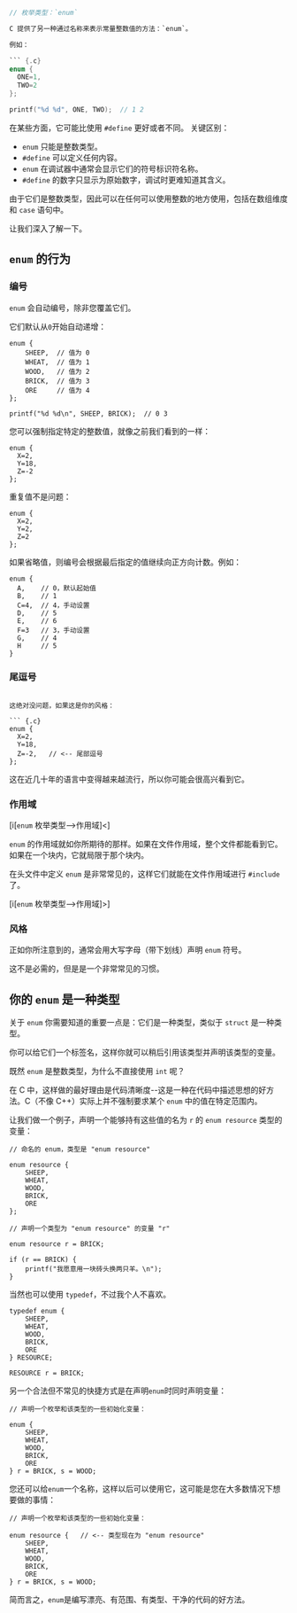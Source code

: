 ```c
// 枚举类型：`enum`

C 提供了另一种通过名称来表示常量整数值的方法：`enum`。

例如：

``` {.c}
enum {
  ONE=1,
  TWO=2
};

printf("%d %d", ONE, TWO);  // 1 2
```

在某些方面，它可能比使用 `#define` 更好或者不同。
关键区别：

- `enum` 只能是整数类型。
- `#define` 可以定义任何内容。
- `enum` 在调试器中通常会显示它们的符号标识符名称。
- `#define` 的数字只显示为原始数字，调试时更难知道其含义。

由于它们是整数类型，因此可以在任何可以使用整数的地方使用，包括在数组维度和 `case` 语句中。

让我们深入了解一下。

## `enum` 的行为

### 编号

`enum` 会自动编号，除非您覆盖它们。

它们默认从`0`开始自动递增：

``` {.c}
enum {
    SHEEP,  // 值为 0
    WHEAT,  // 值为 1
    WOOD,   // 值为 2
    BRICK,  // 值为 3
    ORE     // 值为 4
};

printf("%d %d\n", SHEEP, BRICK);  // 0 3
```

您可以强制指定特定的整数值，就像之前我们看到的一样：

``` {.c}
enum {
  X=2,
  Y=18,
  Z=-2
};
```

重复值不是问题：

``` {.c}
enum {
  X=2,
  Y=2,
  Z=2
};
```

如果省略值，则编号会根据最后指定的值继续向正方向计数。例如：

``` {.c}
enum {
  A,    // 0，默认起始值
  B,    // 1
  C=4,  // 4，手动设置
  D,    // 5
  E,    // 6
  F=3   // 3，手动设置
  G,    // 4
  H     // 5
}
```

### 尾逗号
```

这绝对没问题，如果这是你的风格：

``` {.c}
enum {
  X=2,
  Y=18,
  Z=-2,   // <-- 尾部逗号
};
```

这在近几十年的语言中变得越来越流行，所以你可能会很高兴看到它。

### 作用域

[i[`enum` 枚举类型-->作用域]<]

`enum` 的作用域就如你所期待的那样。如果在文件作用域，整个文件都能看到它。如果在一个块内，它就局限于那个块内。

在头文件中定义 `enum` 是非常常见的，这样它们就能在文件作用域进行 `#include` 了。

[i[`enum` 枚举类型-->作用域]>]

### 风格

正如你所注意到的，通常会用大写字母（带下划线）声明 `enum` 符号。

这不是必需的，但是是一个非常常见的习惯。

## 你的 `enum` 是一种类型

关于 `enum` 你需要知道的重要一点是：它们是一种类型，类似于 `struct` 是一种类型。

你可以给它们一个标签名，这样你就可以稍后引用该类型并声明该类型的变量。

既然 `enum` 是整数类型，为什么不直接使用 `int` 呢？

在 C 中，这样做的最好理由是代码清晰度--这是一种在代码中描述思想的好方法。C（不像 C++）实际上并不强制要求某个 `enum` 中的值在特定范围内。

让我们做一个例子，声明一个能够持有这些值的名为 `r` 的 `enum resource` 类型的变量：

``` {.c}
// 命名的 enum，类型是 "enum resource"

enum resource {
    SHEEP,
    WHEAT,
    WOOD,
    BRICK,
    ORE
};

// 声明一个类型为 "enum resource" 的变量 "r"

enum resource r = BRICK;

if (r == BRICK) {
    printf("我愿意用一块砖头换两只羊。\n");
}
```

当然也可以使用 `typedef`，不过我个人不喜欢。

``` {.c}
typedef enum {
    SHEEP,
    WHEAT,
    WOOD,
    BRICK,
    ORE
} RESOURCE;

RESOURCE r = BRICK;
```

另一个合法但不常见的快捷方式是在声明`enum`时同时声明变量：

``` {.c}
// 声明一个枚举和该类型的一些初始化变量：

enum {
    SHEEP,
    WHEAT,
    WOOD,
    BRICK,
    ORE
} r = BRICK, s = WOOD;
```

您还可以给`enum`一个名称，这样以后可以使用它，这可能是您在大多数情况下想要做的事情：

``` {.c}
// 声明一个枚举和该类型的一些初始化变量：

enum resource {   // <-- 类型现在为 "enum resource"
    SHEEP,
    WHEAT,
    WOOD,
    BRICK,
    ORE
} r = BRICK, s = WOOD;
```

简而言之，`enum`是编写漂亮、有范围、有类型、干净的代码的好方法。